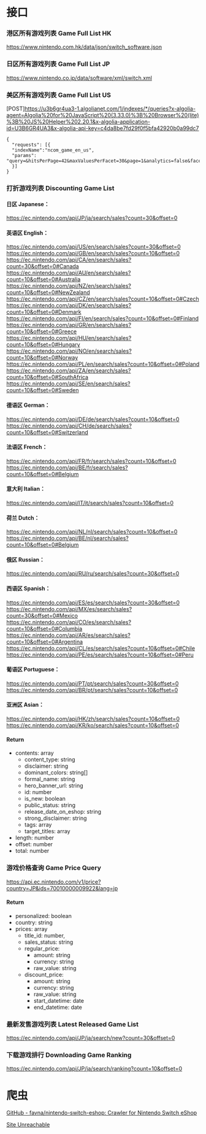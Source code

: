 # 接口
### 港区所有游戏列表 Game Full List HK
https://www.nintendo.com.hk/data/json/switch_software.json

### 日区所有游戏列表 Game Full List JP
https://www.nintendo.co.jp/data/software/xml/switch.xml

### 美区所有游戏列表 Game Full List US
[POST]https://u3b6gr4ua3-1.algolianet.com/1/indexes/*/queries?x-algolia-agent=Algolia%20for%20JavaScript%20(3.33.0)%3B%20Browser%20(lite)%3B%20JS%20Helper%202.20.1&x-algolia-application-id=U3B6GR4UA3&x-algolia-api-key=c4da8be7fd29f0f5bfa42920b0a99dc7

```
{
  "requests": [{
  "indexName":"ncom_game_en_us",
  "params": "query=&hitsPerPage=42&maxValuesPerFacet=30&page=1&analytics=false&facets=%5B%22generalFilters%22%2C%22platform%22%2C%22availability%22%2C%22genres%22%2C%22howToShop%22%2C%22virtualConsole%22%2C%22franchises%22%2C%22priceRange%22%2C%22esrbRating%22%2C%22playerFilters%22%5D&tagFilters="
  }]
}
```

### 打折游戏列表 Discounting Game List
#### 日区 Japanese：  
https://ec.nintendo.com/api/JP/ja/search/sales?count=30&offset=0  

#### 英语区 English：  
https://ec.nintendo.com/api/US/en/search/sales?count=30&offset=0  
https://ec.nintendo.com/api/GB/en/search/sales?count=10&offset=0  
https://ec.nintendo.com/api/CA/en/search/sales?count=30&offset=0#Canada  
https://ec.nintendo.com/api/AU/en/search/sales?count=10&offset=0#Australia  
https://ec.nintendo.com/api/NZ/en/search/sales?count=10&offset=0#NewZealand  
https://ec.nintendo.com/api/CZ/en/search/sales?count=10&offset=0#Czech  
https://ec.nintendo.com/api/DK/en/search/sales?count=10&offset=0#Denmark  
https://ec.nintendo.com/api/FI/en/search/sales?count=10&offset=0#Finland  
https://ec.nintendo.com/api/GR/en/search/sales?count=10&offset=0#Greece  
https://ec.nintendo.com/api/HU/en/search/sales?count=10&offset=0#Hungary  
https://ec.nintendo.com/api/NO/en/search/sales?count=10&offset=0#Norway  
https://ec.nintendo.com/api/PL/en/search/sales?count=10&offset=0#Poland  
https://ec.nintendo.com/api/ZA/en/search/sales?count=10&offset=0#SouthAfrica  
https://ec.nintendo.com/api/SE/en/search/sales?count=10&offset=0#Sweden  

#### 德语区 German：  
https://ec.nintendo.com/api/DE/de/search/sales?count=10&offset=0  
https://ec.nintendo.com/api/CH/de/search/sales?count=10&offset=0#Switzerland  

#### 法语区 French：  
https://ec.nintendo.com/api/FR/fr/search/sales?count=10&offset=0  
https://ec.nintendo.com/api/BE/fr/search/sales?count=10&offset=0#Belgium  

#### 意大利 Italian：  
https://ec.nintendo.com/api/IT/it/search/sales?count=10&offset=0  

#### 荷兰 Dutch：  
https://ec.nintendo.com/api/NL/nl/search/sales?count=10&offset=0  
https://ec.nintendo.com/api/BE/nl/search/sales?count=10&offset=0#Belgium  

#### 俄区 Russian：  
https://ec.nintendo.com/api/RU/ru/search/sales?count=30&offset=0  

#### 西语区 Spanish：  
https://ec.nintendo.com/api/ES/es/search/sales?count=30&offset=0  
https://ec.nintendo.com/api/MX/es/search/sales?count=30&offset=0#Mexico  
https://ec.nintendo.com/api/CO/es/search/sales?count=10&offset=0#Columbia  
https://ec.nintendo.com/api/AR/es/search/sales?count=10&offset=0#Argentina  
https://ec.nintendo.com/api/CL/es/search/sales?count=10&offset=0#Chile  
https://ec.nintendo.com/api/PE/es/search/sales?count=10&offset=0#Peru  

#### 葡语区 Portuguese：  
https://ec.nintendo.com/api/PT/pt/search/sales?count=30&offset=0  
https://ec.nintendo.com/api/BR/pt/search/sales?count=10&offset=0  

#### 亚洲区 Asian：  
https://ec.nintendo.com/api/HK/zh/search/sales?count=10&offset=0  
https://ec.nintendo.com/api/KR/ko/search/sales?count=10&offset=0  

#### Return
- contents: array
  - content_type: string
  - disclaimer: string
  - dominant_colors: string[]
  - formal_name: string
  - hero_banner_url: string
  - id: number
  - is_new: boolean
  - public_status: string
  - release_date_on_eshop: string
  - strong_disclaimer: string
  - tags: array
  - target_titles: array
- length: number
- offset: number
- total: number

### 游戏价格查询 Game Price Query
https://api.ec.nintendo.com/v1/price?country=JP&ids=70010000009922&lang=jp  

#### Return
- personalized: boolean
- country: string
- prices: array
    - title_id: number,
    - sales_status: string
    - regular_price:
       - amount: string
       - currency: string
       - raw_value: string
    - discount_price:
       - amount: string
       - currency: string
       - raw_value: string
       - start_datetime: date
       - end_datetime: date

### 最新发售游戏列表 Latest Released Game List
https://ec.nintendo.com/api/JP/ja/search/new?count=30&offset=0  

### 下载游戏排行 Downloading Game Ranking
https://ec.nintendo.com/api/JP/ja/search/ranking?count=10&offset=0  


# 爬虫

[GitHub - favna/nintendo-switch-eshop: Crawler for Nintendo Switch eShop](https://github.com/favna/nintendo-switch-eshop)

[Site Unreachable](https://nintendo-switch-eshop.vercel.app/)